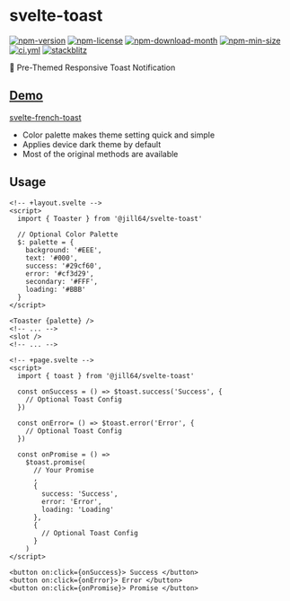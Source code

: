 <!----- BEGIN GHOST DOCS HEADER ----->

# svelte-toast

[![npm-version](https://img.shields.io/npm/v/@jill64/svelte-toast)](https://npmjs.com/package/@jill64/svelte-toast) [![npm-license](https://img.shields.io/npm/l/@jill64/svelte-toast)](https://npmjs.com/package/@jill64/svelte-toast) [![npm-download-month](https://img.shields.io/npm/dm/@jill64/svelte-toast)](https://npmjs.com/package/@jill64/svelte-toast) [![npm-min-size](https://img.shields.io/bundlephobia/min/@jill64/svelte-toast)](https://npmjs.com/package/@jill64/svelte-toast) [![ci.yml](https://github.com/jill64/svelte-toast/actions/workflows/ci.yml/badge.svg)](https://github.com/jill64/svelte-toast/actions/workflows/ci.yml) [![stackblitz](https://img.shields.io/badge/StackBlitz-jill64--svelte--toast-dodgerblue)](https://stackblitz.com/edit/jill64-svelte-toast?file=src%2Froutes%2FDemo.svelte)

🍞 Pre-Themed Responsive Toast Notification

## [Demo](https://stackblitz.com/edit/jill64-svelte-toast?file=src%2Froutes%2FDemo.svelte)

<!----- END GHOST DOCS HEADER ----->

[svelte-french-toast](https://github.com/kbrgl/svelte-french-toast)

- Color palette makes theme setting quick and simple
- Applies device dark theme by default
- Most of the original methods are available

## Usage

```svelte:+layout.svelte
<!-- +layout.svelte -->
<script>
  import { Toaster } from '@jill64/svelte-toast'

  // Optional Color Palette
  $: palette = {
    background: '#EEE',
    text: '#000',
    success: '#29cf60',
    error: '#cf3d29',
    secondary: '#FFF',
    loading: '#BBB'
  }
</script>

<Toaster {palette} />
<!-- ... -->
<slot />
<!-- ... -->
```

```svelte:+page.svelte
<!-- +page.svelte -->
<script>
  import { toast } from '@jill64/svelte-toast'

  const onSuccess = () => $toast.success('Success', {
    // Optional Toast Config
  })

  const onError= () => $toast.error('Error', {
    // Optional Toast Config
  })

  const onPromise = () =>
    $toast.promise(
      // Your Promise
      ,
      {
        success: 'Success',
        error: 'Error',
        loading: 'Loading'
      },
      {
        // Optional Toast Config
      }
    )
</script>

<button on:click={onSuccess}> Success </button>
<button on:click={onError}> Error </button>
<button on:click={onPromise}> Promise </button>
```
